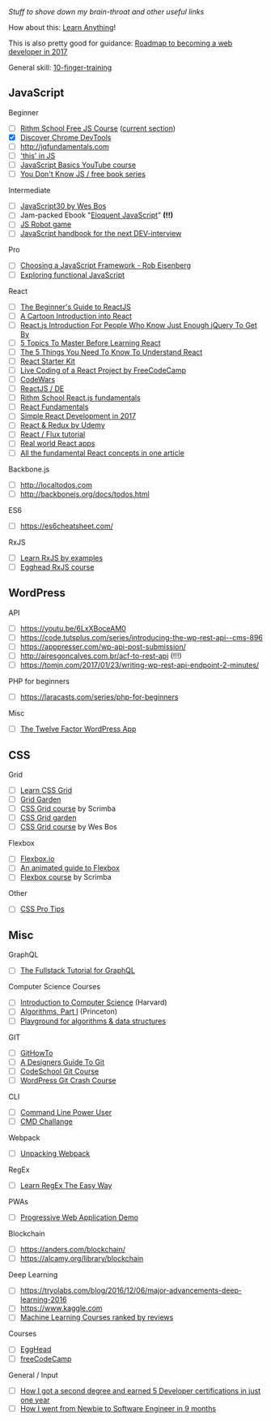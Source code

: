 *Stuff to shove down my brain-throat and other useful links*

How about this: [Learn Anything](https://learn-anything.xyz/)!

This is also pretty good for guidance: [Roadmap to becoming a web developer in 2017](https://medium.freecodecamp.org/a-roadmap-to-becoming-a-web-developer-in-2017-b6ac3dddd0cf)

General skill: [10-finger-training](https://www.schreibtrainer.com)

## JavaScript

Beginner

- [ ] [Rithm School Free JS Course](https://www.rithmschool.com/courses) ([current section](https://www.rithmschool.com/courses/intermediate-javascript-part-2/jquery-animations))
- [x] [Discover Chrome DevTools](http://discover-devtools.codeschool.com)
- [ ] http://jqfundamentals.com
- [ ] ['this' in JS](https://dev.to/rachelralston/the-this-keyword-in-javascript)
- [ ] [JavaScript Basics YouTube course](https://medium.freecodecamp.com/my-giant-javascript-basics-course-is-now-live-on-youtube-and-its-100-free-9020a21bbc27)
- [ ] [You Don't Know JS / free book series](https://github.com/getify/You-Dont-Know-JS)

Intermediate

- [ ] [JavaScript30 by Wes Bos](https://javascript30.com)
- [ ] Jam-packed Ebook "[Eloquent JavaScript](http://eloquentjavascript.net)" **(!!)**
- [ ] [JS Robot game](https://lab.reaal.me/jsrobot/)
- [ ] [JavaScript handbook for the next DEV-interview](https://medium.freecodecamp.org/the-definitive-javascript-handbook-for-a-developer-interview-44ffc6aeb54e)

Pro

- [ ] [Choosing a JavaScript Framework - Rob Eisenberg](https://www.youtube.com/watch?v=6I_GwgoGm1w)
- [ ] [Exploring functional JavaScript](https://gziolo.pl/2016/12/21/exploring-functional-javascript)

React

- [ ] [The Beginner's Guide to ReactJS](https://egghead.io/courses/the-beginner-s-guide-to-reactjs)
- [ ] [A Cartoon Introduction into React](https://code-cartoons.com/a-cartoon-intro-to-redux-3afb775501a6)
- [ ] [React.js Introduction For People Who Know Just Enough jQuery To Get By](http://chibicode.com/react-js-introduction-for-people-who-know-just-enough-jquery-to-get-by/)
- [ ] [5 Topics To Master Before Learning React](https://www.rithmschool.com/blog/5-topics-to-master-before-learning-react)
- [ ] [The 5 Things You Need To Know To Understand React](https://medium.freecodecamp.com/the-5-things-you-need-to-know-to-understand-react-a1dbd5d114a3)
- [ ] [React Starter Kit](https://glitch.com/react-starter-kit)
- [ ] [Live Coding of a React Project by FreeCodeCamp](https://www.youtube.com/watch?v=OUPBEpfBEXo&index=1&list=PLWKjhJtqVAbkxYR9ly9ksx8UYyCpBRmMc)
- [ ] [CodeWars](https://www.codewars.com/?language=javascript)
- [ ] [ReactJS / DE](http://reactjs.de)
- [ ] [Rithm School React.js fundamentals](https://www.rithmschool.com/courses/react-fundamentals)
- [ ] [React Fundamentals](https://reacttraining.com/online/react-fundamentals)
- [ ] [Simple React Development in 2017](https://hackernoon.com/simple-react-development-in-2017-113bd563691f)
- [ ] [React & Redux by Udemy](https://www.udemy.com/react-redux)
- [ ] [React / Flux tutorial](https://www.codementor.io/reactjs/tutorial/react-js-flux-architecture-tutorial)
- [ ] [Real world React apps](https://github.com/jeromedalbert/real-world-react-apps)
- [ ] [All the fundamental React concepts in one article](https://medium.freecodecamp.org/all-the-fundamental-react-js-concepts-jammed-into-this-single-medium-article-c83f9b53eac2)

Backbone.js

- [ ] http://localtodos.com
- [ ] http://backbonejs.org/docs/todos.html

ES6

- [ ] https://es6cheatsheet.com/

RxJS

- [ ] [Learn RxJS by examples](https://medium.com/@mutebg/learn-rxjs-by-examples-c56bf481bec2)
- [ ] [Egghead RxJS course](https://egghead.io/browse/libraries/rxjs)

## WordPress

API

- [ ] https://youtu.be/6LxXBoceAM0
- [ ] https://code.tutsplus.com/series/introducing-the-wp-rest-api--cms-896
- [ ] https://apppresser.com/wp-api-post-submission/
- [ ] http://airesgoncalves.com.br/acf-to-rest-api (!!!)
- [ ] https://tomjn.com/2017/01/23/writing-wp-rest-api-endpoint-2-minutes/

PHP for beginners

- [ ] https://laracasts.com/series/php-for-beginners

Misc

- [ ] [The Twelve Factor WordPress App](https://roots.io/twelve-factor-wordpress/)

## CSS

Grid

- [ ] [Learn CSS Grid](http://jensimmons.com/post/feb-27-2017/learn-css-grid)
- [ ] [Grid Garden](http://cssgridgarden.com/)
- [ ] [CSS Grid course](https://scrimba.com/g/gR8PTE) by Scrimba
- [ ] [CSS Grid garden](http://cssgridgarden.com)
- [ ] [CSS Grid course](https://cssgrid.io) by Wes Bos

Flexbox

- [ ] [Flexbox.io](https://flexbox.io)
- [ ] [An animated guide to Flexbox](https://medium.freecodecamp.com/an-animated-guide-to-flexbox-d280cf6afc35#.ubwfrqxau)
- [ ] [Flexbox course](https://scrimba.com/g/gflexbox) by Scrimba

Other

- [ ] [CSS Pro Tips](https://github.com/AllThingsSmitty/css-protips)

## Misc

GraphQL

- [ ] [The Fullstack Tutorial for GraphQL](https://www.howtographql.com)

Computer Science Courses

- [ ] [Introduction to Computer Science](https://www.class-central.com/mooc/442/edx-introduction-to-computer-science) (Harvard)
- [ ] [Algorithms, Part I](https://www.class-central.com/mooc/339/coursera-algorithms-part-i) (Princeton)
- [ ] [Playground for algorithms & data structures](http://cs-playground-react.surge.sh/)

GIT

- [ ] [GitHowTo](https://githowto.com)
- [ ] [A Designers Guide To Git](https://blog.marvelapp.com/designers-guide-git)
- [ ] [CodeSchool Git Course](https://www.codeschool.com/courses/try-git)
- [ ] [WordPress Git Crash Course](https://wppusher.com/wordpress-git-crash-course)

CLI

- [ ] [Command Line Power User](https://commandlinepoweruser.com)
- [ ] [CMD Challange](https://cmdchallenge.com)

Webpack

- [ ] [Unpacking Webpack](https://blog.tighten.co/unpacking-webpack)

RegEx

- [ ] [Learn RegEx The Easy Way](https://github.com/zeeshanu/learn-regex)

PWAs

- [ ] [Progressive Web Application Demo](https://github.com/gokulkrishh/demo-progressive-web-app)

Blockchain

- [ ] https://anders.com/blockchain/
- [ ] https://alcamy.org/library/blockchain

Deep Learning

- [ ] https://tryolabs.com/blog/2016/12/06/major-advancements-deep-learning-2016
- [ ] https://www.kaggle.com
- [ ] [Machine Learning Courses ranked by reviews](https://medium.freecodecamp.org/every-single-machine-learning-course-on-the-internet-ranked-by-your-reviews-3c4a7b8026c0)

Courses

- [ ] [EggHead](https://egghead.io)
- [ ] [freeCodeCamp](https://www.freecodecamp.com)

General / Input

- [ ] [How I got a second degree and earned 5 Developer certifications in just one year](https://medium.freecodecamp.com/how-i-got-a-second-degree-and-earned-5-developer-certifications-in-just-one-year-while-working-and-2b902ee291ab)
- [ ] [How I went from Newbie to Software Engineer in 9 months](https://medium.freecodecamp.org/how-i-went-from-newbie-to-software-engineer-in-9-months-while-working-full-time-460bd8485847)
